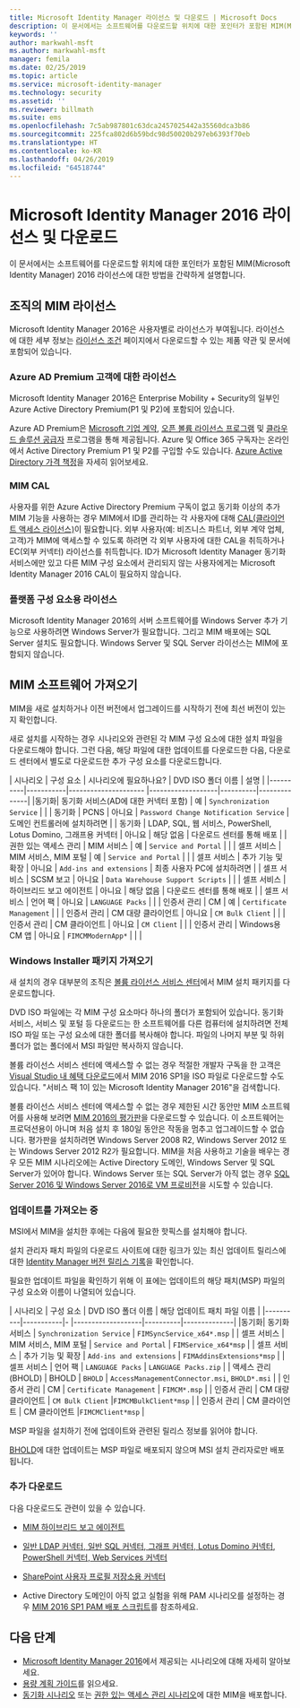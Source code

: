 ```yaml
---
title: Microsoft Identity Manager 라이선스 및 다운로드 | Microsoft Docs
description: 이 문서에서는 소프트웨어를 다운로드할 위치에 대한 포인터가 포함된 MIM(Microsoft Identity Manager) 2016 라이선스에 대한 방법을 간략하게 설명합니다.
keywords: ''
author: markwahl-msft
ms.author: markwahl-msft
manager: femila
ms.date: 02/25/2019
ms.topic: article
ms.service: microsoft-identity-manager
ms.technology: security
ms.assetid: ''
ms.reviewer: billmath
ms.suite: ems
ms.openlocfilehash: 7c5ab987801c63dca2457025442a35560dca3b86
ms.sourcegitcommit: 225fca802d6b59bdc98d50020b297eb6393f70eb
ms.translationtype: HT
ms.contentlocale: ko-KR
ms.lasthandoff: 04/26/2019
ms.locfileid: "64518744"
---
```

# <a name="microsoft-identity-manager-2016-licensing-and-downloads"></a>Microsoft Identity Manager 2016 라이선스 및 다운로드

이 문서에서는 소프트웨어를 다운로드할 위치에 대한 포인터가 포함된 MIM(Microsoft Identity Manager) 2016 라이선스에 대한 방법을 간략하게 설명합니다.

## <a name="licensing-mim-for-your-organization"></a>조직의 MIM 라이선스

Microsoft Identity Manager 2016은 사용자별로 라이선스가 부여됩니다.  라이선스에 대한 세부 정보는 [라이선스 조건](https://www.microsoft.com/en-us/licensing/product-licensing/products.aspx) 페이지에서 다운로드할 수 있는 제품 약관 및 문서에 포함되어 있습니다.

### <a name="licensing-for-azure-ad-premium-customers"></a>Azure AD Premium 고객에 대한 라이선스

Microsoft Identity Manager 2016은 Enterprise Mobility + Security의 일부인 Azure Active Directory Premium(P1 및 P2)에 포함되어 있습니다.

Azure AD Premium은 [Microsoft 기업 계약](https://www.microsoft.com/en-us/licensing/licensing-programs/enterprise.aspx), [오픈 볼륨 라이선스 프로그램](https://www.microsoft.com/en-us/licensing/licensing-programs/open-license.aspx) 및 [클라우드 솔루션 공급자](https://go.microsoft.com/fwlink/?LinkId=614968&clcid=0x409) 프로그램을 통해 제공됩니다. Azure 및 Office 365 구독자는 온라인에서 Active Directory Premium P1 및 P2를 구입할 수도 있습니다.  [Azure Active Directory 가격 책정](https://azure.microsoft.com/en-us/pricing/details/active-directory/)을 자세히 읽어보세요.

### <a name="mim-cals"></a>MIM CAL

사용자를 위한 Azure Active Directory Premium 구독이 없고 동기화 이상의 추가 MIM 기능을 사용하는 경우 MIM에서 ID를 관리하는 각 사용자에 대해 [CAL(클라이언트 액세스 라이선스)](https://www.microsoft.com/en-us/licensing/product-licensing/client-access-license.aspx)이 필요합니다. 외부 사용자(예: 비즈니스 파트너, 외부 계약 업체, 고객)가 MIM에 액세스할 수 있도록 하려면 각 외부 사용자에 대한 CAL을 취득하거나 EC(외부 커넥터) 라이선스를 취득합니다. ID가 Microsoft Identity Manager 동기화 서비스에만 있고 다른 MIM 구성 요소에서 관리되지 않는 사용자에게는 Microsoft Identity Manager 2016 CAL이 필요하지 않습니다.

### <a name="licenses-for-platform-components"></a>플랫폼 구성 요소용 라이선스

Microsoft Identity Manager 2016의 서버 소프트웨어를 Windows Server 추가 기능으로 사용하려면 Windows Server가 필요합니다. 그리고 MIM 배포에는 SQL Server 설치도 필요합니다.  Windows Server 및 SQL Server 라이선스는 MIM에 포함되지 않습니다.

## <a name="obtaining-mim-software"></a>MIM 소프트웨어 가져오기

MIM을 새로 설치하거나 이전 버전에서 업그레이드를 시작하기 전에 최선 버전이 있는지 확인합니다.

새로 설치를 시작하는 경우 시나리오와 관련된 각 MIM 구성 요소에 대한 설치 파일을 다운로드해야 합니다. 그런 다음, 해당 파일에 대한 업데이트를 다운로드한 다음, 다운로드 센터에서 별도로 다운로드한 추가 구성 요소를 다운로드합니다.


| 시나리오 | 구성 요소 | 시나리오에 필요하나요? | DVD ISO 폴더 이름 | 설명 |
|----------|-----------|---------------------   |-------------------|----------|--------------|
|동기화| 동기화 서비스(AD에 대한 커넥터 포함) | 예 | `Synchronization Service` | |
| 동기화 | PCNS | 아니요 | `Password Change Notification Service` |  도메인 컨트롤러에 설치하려면 |
| 동기화 | LDAP, SQL, 웹 서비스, PowerShell, Lotus Domino, 그래프용 커넥터 | 아니요 | 해당 없음 | 다운로드 센터를 통해 배포 |
| 권한 있는 액세스 관리 | MIM 서비스 | 예 | `Service and Portal` | |
| 셀프 서비스 | MIM 서비스, MIM 포털 | 예 | `Service and Portal` | |
| 셀프 서비스 | 추가 기능 및 확장 | 아니요 | `Add-ins and extensions` | 최종 사용자 PC에 설치하려면 |
| 셀프 서비스 | SCSM 보고 | 아니요 | `Data Warehouse Support Scripts` | |
| 셀프 서비스 | 하이브리드 보고 에이전트 | 아니요 | 해당 없음 | 다운로드 센터를 통해 배포 |
| 셀프 서비스 | 언어 팩 | 아니요 | `LANGUAGE Packs` | |
| 인증서 관리 | CM | 예 | `Certificate Management` | |
| 인증서 관리 | CM 대량 클라이언트 | 아니요 | `CM Bulk Client` | |
| 인증서 관리 | CM 클라이언트 | 아니요 | `CM Client`  | |
| 인증서 관리 | Windows용 CM 앱 | 아니요 | `FIMCMModernApp*` | | |

### <a name="obtaining-windows-installer-packages"></a>Windows Installer 패키지 가져오기

새 설치의 경우 대부분의 조직은 [볼륨 라이선스 서비스 센터](https://www.microsoft.com/licensing/servicecenter/default.aspx)에서 MIM 설치 패키지를 다운로드합니다. 


DVD ISO 파일에는 각 MIM 구성 요소마다 하나의 폴더가 포함되어 있습니다. 동기화 서비스, 서비스 및 포털 등 다운로드는 한 소프트웨어를 다른 컴퓨터에 설치하려면 전체 ISO 파일 또는 구성 요소에 대한 폴더를 복사해야 합니다. 파일의 나머지 부분 및 하위 폴더가 없는 폴더에서 MSI 파일만 복사하지 않습니다.

볼륨 라이선스 서비스 센터에 액세스할 수 없는 경우 적절한 개발자 구독을 한 고객은 [Visual Studio 내 혜택 다운로드](https://my.visualstudio.com/Downloads?q=Microsoft%20Identity%20Manager%202016%20with%20Service%20Pack%201&pgroup=)에서 MIM 2016 SP1을 ISO 파일로 다운로드할 수도 있습니다.  "서비스 팩 1이 있는 Microsoft Identity Manager 2016"을 검색합니다.  

볼륨 라이선스 서비스 센터에 액세스할 수 없는 경우 제한된 시간 동안만 MIM 소프트웨어를 사용해 보려면 [MIM 2016의 평가판](https://www.microsoft.com/en-us/download/details.aspx?id=48244)을 다운로드할 수 있습니다. 이 소프트웨어는 프로덕션용이 아니며 처음 설치 후 180일 동안은 작동을 멈추고 업그레이드할 수 없습니다. 평가판을 설치하려면 Windows Server 2008 R2, Windows Server 2012 또는 Windows Server 2012 R2가 필요합니다.  MIM을 처음 사용하고 기술을 배우는 경우 모든 MIM 시나리오에는 Active Directory 도메인, Windows Server 및 SQL Server가 있어야 합니다. Windows Server 또는 SQL Server가 아직 없는 경우 [SQL Server 2016 및 Windows Server 2016로 VM 프로비전](https://azure.microsoft.com/en-us/blog/azure-images-sql-server-2016-on-windows-server-2016/)을 시도할 수 있습니다.

### <a name="obtaining-updates"></a>업데이트를 가져오는 중

MSI에서 MIM을 설치한 후에는 다음에 필요한 핫픽스를 설치해야 합니다.

설치 관리자 패치 파일의 다운로드 사이트에 대한 링크가 있는 최신 업데이트 릴리스에 대한 [Identity Manager 버전 릴리스 기록](./reference/version-history.md)을 확인합니다.

필요한 업데이트 파일을 확인하기 위해 이 표에는 업데이트의 해당 패치(MSP) 파일의 구성 요소와 이름이 나열되어 있습니다.

| 시나리오 | 구성 요소 | DVD ISO 폴더 이름 | 해당 업데이트 패치 파일 이름 |
|----------|-----------|-   |-------------------|----------|--------------|
|동기화| 동기화 서비스 | `Synchronization Service` | `FIMSyncService_x64*.msp` |
| 셀프 서비스 | MIM 서비스, MIM 포털 | `Service and Portal` | `FIMService_x64*msp` |
| 셀프 서비스 | 추가 기능 및 확장 | `Add-ins and extensions` | `FIMAddinsExtensions*msp` |
| 셀프 서비스 | 언어 팩 | `LANGUAGE Packs` | `LANGUAGE Packs.zip` |
| 액세스 관리(BHOLD) | BHOLD | `BHOLD` | `AccessManagementConnector.msi`, `BHOLD*.msi` |
| 인증서 관리 | CM |  `Certificate Management` | `FIMCM*.msp` |
| 인증서 관리 | CM 대량 클라이언트 |  `CM Bulk Client` |`FIMCMBulkClient*msp` |
| 인증서 관리 | CM 클라이언트 | CM 클라이언트 |`FIMCMClient*msp` |

MSP 파일을 설치하기 전에 업데이트와 관련된 릴리스 정보를 읽어야 합니다.

[BHOLD](https://www.microsoft.com/en-us/download/details.aspx?id=55950)에 대한 업데이트는 MSP 파일로 배포되지 않으며 MSI 설치 관리자로만 배포됩니다.

### <a name="additional-downloads"></a>추가 다운로드

다음 다운로드도 관련이 있을 수 있습니다.

- [MIM 하이브리드 보고 에이전트](https://www.microsoft.com/download/details.aspx?id=55112)

- [일반 LDAP 커넥터, 일반 SQL 커넥터, 그래프 커넥터, Lotus Domino 커넥터, PowerShell 커넥터, Web Services 커넥터](http://go.microsoft.com/fwlink/?LinkId=717495)

- [SharePoint 사용자 프로필 저장소용 커넥터](https://www.microsoft.com/en-us/download/details.aspx?id=41164)

- Active Directory 도메인이 아직 없고 실험을 위해 PAM 시나리오를 설정하는 경우 [MIM 2016 SP1 PAM 배포 스크립트](sp1-deployment-scripts.md)를 참조하세요.

## <a name="next-steps"></a>다음 단계

- [Microsoft Identity Manager 2016](microsoft-identity-manager-2016.md)에서 제공되는 시나리오에 대해 자세히 알아보세요.
- [용량 계획 가이드](capacity-planning-guide.md)를 읽으세요.
- [동기화 시나리오](microsoft-identity-manager-deploy.md) 또는 [권한 있는 액세스 관리 시나리오](./pam/privileged-identity-management-for-active-directory-domain-services.md)에 대한 MIM을 배포합니다.

